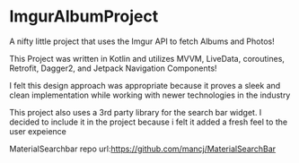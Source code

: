 # ImgurAlbumProject
A nifty little project that uses the Imgur API to fetch Albums and Photos!

This Project was written in Kotlin and utilizes MVVM, LiveData, coroutines, Retrofit, Dagger2, and Jetpack Navigation Components!

I felt this design approach was appropriate because it proves a sleek and clean implementation while working with newer technologies in the industry

This project also uses a 3rd party library for the search bar widget. I decided to include it in the project because i felt it added a fresh feel to the user expeience

MaterialSearchbar repo url:https://github.com/mancj/MaterialSearchBar
